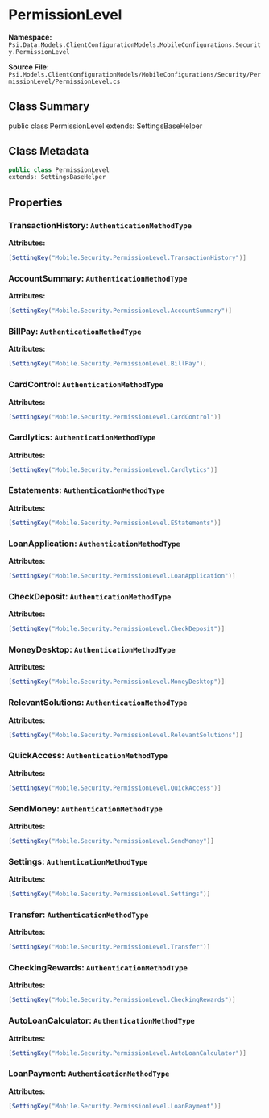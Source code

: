 # PermissionLevel

**Namespace:** `Psi.Data.Models.ClientConfigurationModels.MobileConfigurations.Security.PermissionLevel`

**Source File:** `Psi.Models.ClientConfigurationModels/MobileConfigurations/Security/PermissionLevel/PermissionLevel.cs`

## Class Summary

public class PermissionLevel
extends: SettingsBaseHelper

## Class Metadata

```typescript
public class PermissionLevel
extends: SettingsBaseHelper
```

## Properties

### TransactionHistory: `AuthenticationMethodType`

**Attributes:**
```csharp
[SettingKey("Mobile.Security.PermissionLevel.TransactionHistory")]
```

### AccountSummary: `AuthenticationMethodType`

**Attributes:**
```csharp
[SettingKey("Mobile.Security.PermissionLevel.AccountSummary")]
```

### BillPay: `AuthenticationMethodType`

**Attributes:**
```csharp
[SettingKey("Mobile.Security.PermissionLevel.BillPay")]
```

### CardControl: `AuthenticationMethodType`

**Attributes:**
```csharp
[SettingKey("Mobile.Security.PermissionLevel.CardControl")]
```

### Cardlytics: `AuthenticationMethodType`

**Attributes:**
```csharp
[SettingKey("Mobile.Security.PermissionLevel.Cardlytics")]
```

### Estatements: `AuthenticationMethodType`

**Attributes:**
```csharp
[SettingKey("Mobile.Security.PermissionLevel.EStatements")]
```

### LoanApplication: `AuthenticationMethodType`

**Attributes:**
```csharp
[SettingKey("Mobile.Security.PermissionLevel.LoanApplication")]
```

### CheckDeposit: `AuthenticationMethodType`

**Attributes:**
```csharp
[SettingKey("Mobile.Security.PermissionLevel.CheckDeposit")]
```

### MoneyDesktop: `AuthenticationMethodType`

**Attributes:**
```csharp
[SettingKey("Mobile.Security.PermissionLevel.MoneyDesktop")]
```

### RelevantSolutions: `AuthenticationMethodType`

**Attributes:**
```csharp
[SettingKey("Mobile.Security.PermissionLevel.RelevantSolutions")]
```

### QuickAccess: `AuthenticationMethodType`

**Attributes:**
```csharp
[SettingKey("Mobile.Security.PermissionLevel.QuickAccess")]
```

### SendMoney: `AuthenticationMethodType`

**Attributes:**
```csharp
[SettingKey("Mobile.Security.PermissionLevel.SendMoney")]
```

### Settings: `AuthenticationMethodType`

**Attributes:**
```csharp
[SettingKey("Mobile.Security.PermissionLevel.Settings")]
```

### Transfer: `AuthenticationMethodType`

**Attributes:**
```csharp
[SettingKey("Mobile.Security.PermissionLevel.Transfer")]
```

### CheckingRewards: `AuthenticationMethodType`

**Attributes:**
```csharp
[SettingKey("Mobile.Security.PermissionLevel.CheckingRewards")]
```

### AutoLoanCalculator: `AuthenticationMethodType`

**Attributes:**
```csharp
[SettingKey("Mobile.Security.PermissionLevel.AutoLoanCalculator")]
```

### LoanPayment: `AuthenticationMethodType`

**Attributes:**
```csharp
[SettingKey("Mobile.Security.PermissionLevel.LoanPayment")]
```
